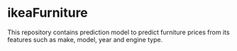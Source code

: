 # ikeaFurniture
This repository contains prediction model to predict furniture prices from its features such as make, model, year and engine type.
